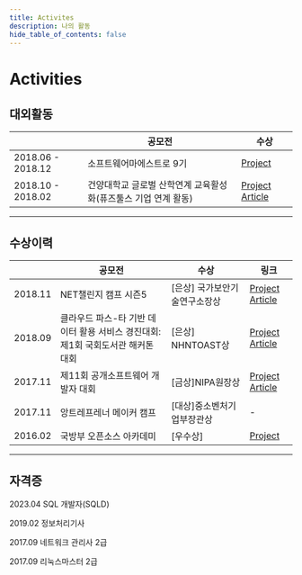 ```yaml
---
title: Activites
description: 나의 활동
hide_table_of_contents: false
---
```


# Activities

## 대외활동

||공모전|수상|
|--|--|--|
|2018.06 - 2018.12| 소프트웨어마에스트로 9기 | [Project](/projects/#chaining) |
|2018.10 - 2018.02| 건양대학교 글로벌 산학연계 교육활성화(퓨즈툴스 기업 연계 활동) |   [Project](/projects/#fuse) [Article](https://www.kbanker.co.kr/news/articleView.html?idxno=71599) |

---

## 수상이력

||공모전|수상|링크|
|--|--|--|--|
|2018.11| NET챌린지 캠프 시즌5 | [은상] 국가보안기술연구소장상 | [Project](/projects/#netchallenge) [Article](https://www.jeonmae.co.kr/news/articleView.html?idxno=256084)| 
|2018.09| 클라우드 파스-타 기반 데이터 활용 서비스 경진대회:제1회 국회도서관 해커톤 대회 | [은상] NHNTOAST상 | [Project](/projects/#passta) [Article](http://daehannews.kr/mobile/article.html?no=457930) |
|2017.11| 제11회 공개소프트웨어 개발자 대회 | [금상]NIPA원장상 | [Project](/projects/#oss) [Article](https://www.oss.kr/dev_competition_activities/show/82225b9d-52fa-4ae6-8f5b-7b2af6f3150d?category_item_id=268&page=2)|
|2017.11| 앙트레프레너 메이커 캠프 | [대상]중소벤처기업부장관상 | - |
|2016.02| 국방부 오픈소스 아카데미 | [우수상] | [Project](/projects/#osam) |

---

## 자격증 

2023.04 SQL 개발자(SQLD)

2019.02 정보처리기사

2017.09 네트워크 관리사 2급

2017.09 리눅스마스터 2급